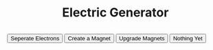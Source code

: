 <head>
    <title>Electric Generator</title>
    <link rel="stylesheet" type="text/css" href="button_style.css">
    <style>

</style>
</head>
<body>
    <center><h1>Electric Generator</h1></center>
    <center><h3 id="power"></h3></center>
    <center><h4 id="coinsPS"></h4></center>
    <h5 id="coinsPScost"></h5>
    <h6 id="upgradeCoinsPScost"></h6>
    <button onclick ="gainCoin()">Seperate Electrons</button>
    <button onclick ="getCoinsPS()"> Create a Magnet</button>
    <button onclick ="upgradeCoinsPS()"> Upgrade Magnets</button>
    <h7></h7>
    <button class = "button6" onclick ="something"> Nothing Yet</button>

    
<script>
    
var power = 0;
var coinsPS = 0;
var coinsPC = 1;
var addInterval;
var coinsPScost = 20;
var unitType = "Electrons";
var PSValue = 1;
var upgradeCoinsPScost = 50;
    
function gainCoin() 
{
    power += Math.round(coinsPC * PSValue);
}

setInterval(function renderCoins() 
{
    document.getElementById("power").innerHTML = "Total Electricity: " + power + " " + unitType;
})
    
setInterval(function renderCoinsPScost()
    {
        document.getElementById("coinsPScost").innerHTML = "Magnet Cost: " +  coinsPScost;
    })


setInterval(function renderCoinsPS() 
{
    document.getElementById("coinsPS").innerHTML = unitType + " Generated per Second: " + Math.round(coinsPS * PSValue);
})

setInterval(function renderUpgradeCoinsPS() 
{
    document.getElementById("upgradeCoinsPScost").innerHTML = "Cost for upgrade: " + upgradeCoinsPScost;
})

function getCoinsPS()
{
    if (power >= coinsPScost)
        {
        coinsPS += 1;
        power -= coinsPScost;
        coinsPScost = (coinsPScost*1.05) - (coinsPScost*1.05)%1;
        }
}

    
    addInterval = setInterval(function coinPS() //iteration of coins per second
        {
            power += Math.round(coinsPS * PSValue);
        }, 1000)
function upgradeCoinsPS()
    {
        if(power >= upgradeCoinsPScost)
        {
            PSValue += 1;
            power -= upgradeCoinsPScost;
            upgradeCoinsPScost = (upgradeCoinsPScost * 1.5) - (upgradeCoinsPScost*1.5)%1;
        }
    }

</script>
</body>
